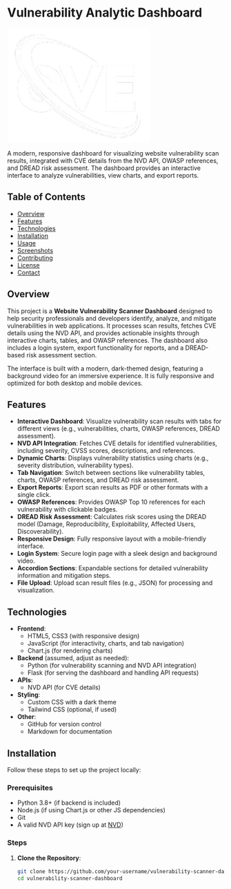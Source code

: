 # Vulnerability Analytic Dashboard

![Project Banner](cve.png)

A modern, responsive dashboard for visualizing website vulnerability scan results, integrated with CVE details from the NVD API, OWASP references, and DREAD risk assessment. The dashboard provides an interactive interface to analyze vulnerabilities, view charts, and export reports.

## Table of Contents
- [Overview](#overview)
- [Features](#features)
- [Technologies](#technologies)
- [Installation](#installation)
- [Usage](#usage)
- [Screenshots](#screenshots)
- [Contributing](#contributing)
- [License](#license)
- [Contact](#contact)

## Overview

This project is a **Website Vulnerability Scanner Dashboard** designed to help security professionals and developers identify, analyze, and mitigate vulnerabilities in web applications. It processes scan results, fetches CVE details using the NVD API, and provides actionable insights through interactive charts, tables, and OWASP references. The dashboard also includes a login system, export functionality for reports, and a DREAD-based risk assessment section.

The interface is built with a modern, dark-themed design, featuring a background video for an immersive experience. It is fully responsive and optimized for both desktop and mobile devices.

## Features

- **Interactive Dashboard**: Visualize vulnerability scan results with tabs for different views (e.g., vulnerabilities, charts, OWASP references, DREAD assessment).
- **NVD API Integration**: Fetches CVE details for identified vulnerabilities, including severity, CVSS scores, descriptions, and references.
- **Dynamic Charts**: Displays vulnerability statistics using charts (e.g., severity distribution, vulnerability types).
- **Tab Navigation**: Switch between sections like vulnerability tables, charts, OWASP references, and DREAD risk assessment.
- **Export Reports**: Export scan results as PDF or other formats with a single click.
- **OWASP References**: Provides OWASP Top 10 references for each vulnerability with clickable badges.
- **DREAD Risk Assessment**: Calculates risk scores using the DREAD model (Damage, Reproducibility, Exploitability, Affected Users, Discoverability).
- **Responsive Design**: Fully responsive layout with a mobile-friendly interface.
- **Login System**: Secure login page with a sleek design and background video.
- **Accordion Sections**: Expandable sections for detailed vulnerability information and mitigation steps.
- **File Upload**: Upload scan result files (e.g., JSON) for processing and visualization.

## Technologies

- **Frontend**:
  - HTML5, CSS3 (with responsive design)
  - JavaScript (for interactivity, charts, and tab navigation)
  - Chart.js (for rendering charts)
- **Backend** (assumed, adjust as needed):
  - Python (for vulnerability scanning and NVD API integration)
  - Flask (for serving the dashboard and handling API requests)
- **APIs**:
  - NVD API (for CVE details)
- **Styling**:
  - Custom CSS with a dark theme
  - Tailwind CSS (optional, if used)
- **Other**:
  - GitHub for version control
  - Markdown for documentation

## Installation

Follow these steps to set up the project locally:

### Prerequisites
- Python 3.8+ (if backend is included)
- Node.js (if using Chart.js or other JS dependencies)
- Git
- A valid NVD API key (sign up at [NVD](https://nvd.nist.gov/developers/request-an-api-key))

### Steps
1. **Clone the Repository**:
   ```bash
   git clone https://github.com/your-username/vulnerability-scanner-dashboard.git
   cd vulnerability-scanner-dashboard
